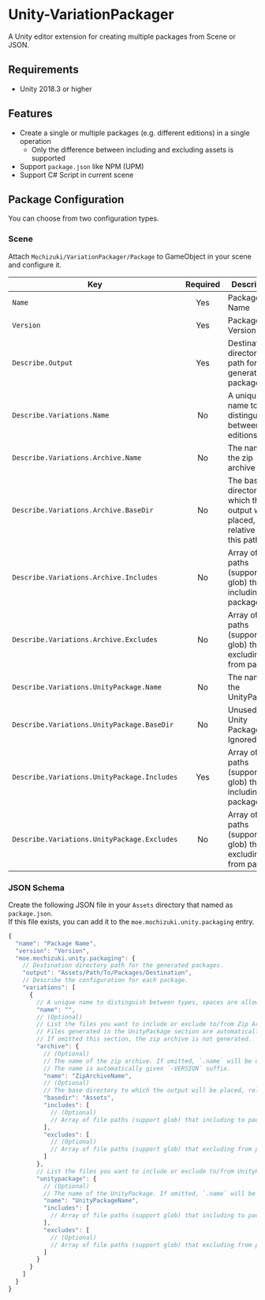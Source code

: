 # Unity-VariationPackager

A Unity editor extension for creating multiple packages from Scene or JSON.

## Requirements

- Unity 2018.3 or higher

## Features

- Create a single or multiple packages (e.g. different editions) in a single operation
  - Only the difference between including and excluding assets is supported
- Support `package.json` like NPM (UPM)
- Support C# Script in current scene

## Package Configuration

You can choose from two configuration types.

### Scene

Attach `Mochizuki/VariationPackager/Package` to GameObject in your scene and configure it.

| Key                                         | Required | Description                                                                  |
| ------------------------------------------- | :------: | ---------------------------------------------------------------------------- |
| `Name`                                      |   Yes    | Package Name                                                                 |
| `Version`                                   |   Yes    | Package Version                                                              |
| `Describe.Output`                           |   Yes    | Destination directory path for the generated packages                        |
| `Describe.Variations.Name`                  |    No    | A unique name to distinguish between editions                                |
| `Describe.Variations.Archive.Name`          |    No    | The name of the zip archive                                                  |
| `Describe.Variations.Archive.BaseDir`       |    No    | The base directory to which the output will be placed, relative to this path |
| `Describe.Variations.Archive.Includes`      |    No    | Array of file paths (support glob) that including to package                 |
| `Describe.Variations.Archive.Excludes`      |    No    | Array of file paths (support glob) that excluding from package               |
| `Describe.Variations.UnityPackage.Name`     |    No    | The name of the UnityPackage                                                 |
| `Describe.Variations.UnityPackage.BaseDir`  |    No    | Unused in Unity Package. Ignored.                                            |
| `Describe.Variations.UnityPackage.Includes` |   Yes    | Array of file paths (support glob) that including to package                 |
| `Describe.Variations.UnityPackage.Excludes` |    No    | Array of file paths (support glob) that excluding from package               |

### JSON Schema

Create the following JSON file in your `Assets` directory that named as `package.json`.  
If this file exists, you can add it to the `moe.mochizuki.unity.packaging` entry.

```javascript
{
  "name": "Package Name",
  "version": "Version",
  "moe.mochizuki.unity.packaging": {
    // Destination directory path for the generated packages.
    "output": "Assets/Path/To/Packages/Destination",
    // Describe the configuration for each package.
    "variations": [
      {
        // A unique name to distinguish between types, spaces are allowed if it is unique.
        "name": "",
        // (Optional)
        // List the files you want to include or exclude to/from Zip Archive.
        // Files generated in the UnityPackage section are automatically included.
        // If omitted this section, the zip archive is not generated.
        "archive": {
          // (Optional)
          // The name of the zip archive. If omitted, `.name` will be used.
          // The name is automatically given `-VERSION` suffix.
          "name": "ZipArchiveName",
          // (Optional)
          // The base directory to which the output will be placed, relative to this path.
          "basedir": "Assets",
          "includes": [
            // (Optional)
            // Array of file paths (support glob) that including to package.
          ],
          "excludes": [
            // (Optional)
            // Array of file paths (support glob) that excluding from package.
          ]
        },
        // List the files you want to include or exclude to/from UnityPackage.
        "unitypackage": {
          // (Optional)
          // The name of the UnityPackage. If omitted, `.name` will be used.
          "name": "UnityPackageName",
          "includes": [
            // Array of file paths (support glob) that including to package.
          ],
          "excludes": [
            // (Optional)
            // Array of file paths (support glob) that excluding from package.
          ]
        }
      }
    ]
  }
}
```
